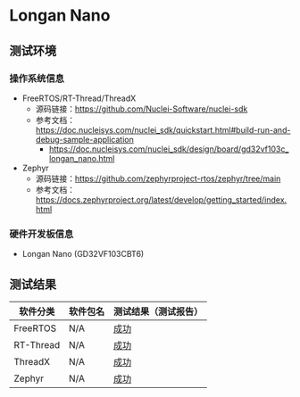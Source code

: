 # Longan Nano

## 测试环境

### 操作系统信息

- FreeRTOS/RT-Thread/ThreadX
    - 源码链接：https://github.com/Nuclei-Software/nuclei-sdk
    - 参考文档：https://doc.nucleisys.com/nuclei_sdk/quickstart.html#build-run-and-debug-sample-application
        - https://doc.nucleisys.com/nuclei_sdk/design/board/gd32vf103c_longan_nano.html
- Zephyr
    - 源码链接：https://github.com/zephyrproject-rtos/zephyr/tree/main
    - 参考文档：https://docs.zephyrproject.org/latest/develop/getting_started/index.html

### 硬件开发板信息

- Longan Nano (GD32VF103CBT6)

## 测试结果

| 软件分类  | 软件包名 | 测试结果（测试报告） |
| --------- | -------- | -------------------- |
| FreeRTOS  | N/A      | [成功][FreeRTOS]     |
| RT-Thread | N/A      | [成功][RT-Thread]    |
| ThreadX   | N/A      | [成功][RT-Thread]    |
| Zephyr    | N/A      | [成功][Zephyr]       |

[FreeRTOS]: ./FreeRTOS/README_zh.md
[RT-Thread]: ./RT-Thread/README_zh.md
[ThreadX]: ./ThreadX/README_zh.md
[Zephyr]: ./Zephyr/README_zh.md
